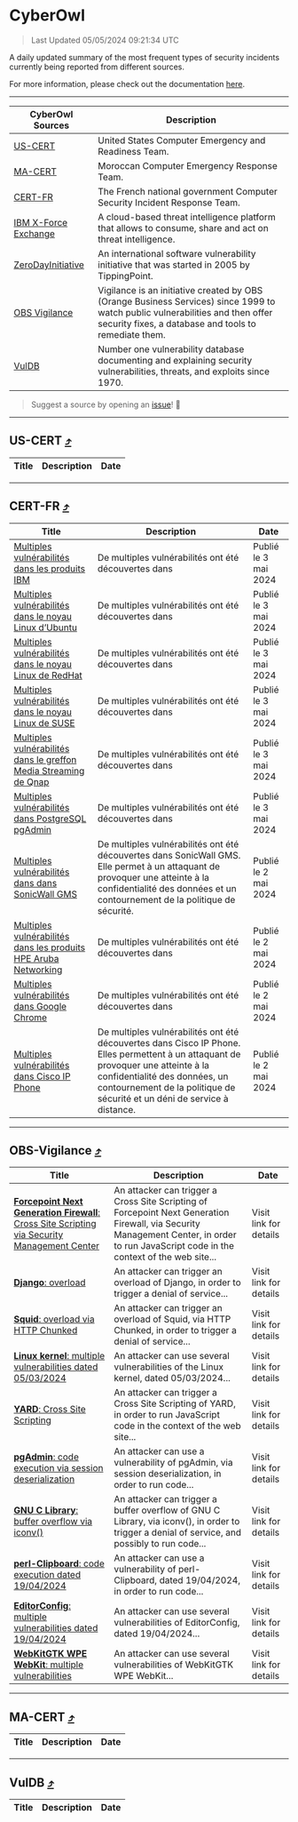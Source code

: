 
 <div id='top'></div>

# CyberOwl

 > Last Updated 05/05/2024 09:21:34 UTC
 
 A daily updated summary of the most frequent types of security incidents currently being reported from different sources.
 
 For more information, please check out the documentation [here](./docs/README.md).
 
 ---
 |CyberOwl Sources|Description|
 |---|---|
 |[US-CERT](#us-cert-arrow_heading_up)|United States Computer Emergency and Readiness Team.|
 |[MA-CERT](#ma-cert-arrow_heading_up)|Moroccan Computer Emergency Response Team.|
 |[CERT-FR](#cert-fr-arrow_heading_up)|The French national government Computer Security Incident Response Team.|
 |[IBM X-Force Exchange](#ibmcloud-arrow_heading_up)|A cloud-based threat intelligence platform that allows to consume, share and act on threat intelligence.|
 |[ZeroDayInitiative](#zerodayinitiative-arrow_heading_up)|An international software vulnerability initiative that was started in 2005 by TippingPoint.|
 |[OBS Vigilance](#obs-vigilance-arrow_heading_up)|Vigilance is an initiative created by OBS (Orange Business Services) since 1999 to watch public vulnerabilities and then offer security fixes, a database and tools to remediate them.|
 |[VulDB](#vuldb-arrow_heading_up)|Number one vulnerability database documenting and explaining security vulnerabilities, threats, and exploits since 1970.|
 
 > Suggest a source by opening an [issue](https://github.com/karimhabush/cyberowl/issues)! :raised_hands:
 ---

## US-CERT [:arrow_heading_up:](#cyberowl)

 |Title|Description|Date|
 |---|---|---|
 
 ---

## CERT-FR [:arrow_heading_up:](#cyberowl)

 |Title|Description|Date|
 |---|---|---|
 |[Multiples vulnérabilités dans les produits IBM](https://www.cert.ssi.gouv.fr/avis/CERTFR-2024-AVI-0366/)|De multiples vulnérabilités ont été découvertes dans |Publié le 3 mai 2024|
 |[Multiples vulnérabilités dans le noyau Linux d’Ubuntu](https://www.cert.ssi.gouv.fr/avis/CERTFR-2024-AVI-0365/)|De multiples vulnérabilités ont été découvertes dans |Publié le 3 mai 2024|
 |[Multiples vulnérabilités dans le noyau Linux de RedHat](https://www.cert.ssi.gouv.fr/avis/CERTFR-2024-AVI-0364/)|De multiples vulnérabilités ont été découvertes dans |Publié le 3 mai 2024|
 |[Multiples vulnérabilités dans le noyau Linux de SUSE](https://www.cert.ssi.gouv.fr/avis/CERTFR-2024-AVI-0363/)|De multiples vulnérabilités ont été découvertes dans |Publié le 3 mai 2024|
 |[Multiples vulnérabilités dans le greffon Media Streaming de Qnap](https://www.cert.ssi.gouv.fr/avis/CERTFR-2024-AVI-0362/)|De multiples vulnérabilités ont été découvertes dans|Publié le 3 mai 2024|
 |[Multiples vulnérabilités dans PostgreSQL pgAdmin](https://www.cert.ssi.gouv.fr/avis/CERTFR-2024-AVI-0361/)|De multiples vulnérabilités ont été découvertes dans |Publié le 3 mai 2024|
 |[Multiples vulnérabilités dans dans SonicWall GMS](https://www.cert.ssi.gouv.fr/avis/CERTFR-2024-AVI-0360/)|De multiples vulnérabilités ont été découvertes dans SonicWall GMS. Elle permet à un attaquant de provoquer une atteinte à la confidentialité des données et un contournement de la politique de sécurité.|Publié le 2 mai 2024|
 |[Multiples vulnérabilités dans les produits HPE Aruba Networking](https://www.cert.ssi.gouv.fr/avis/CERTFR-2024-AVI-0359/)|De multiples vulnérabilités ont été découvertes dans |Publié le 2 mai 2024|
 |[Multiples vulnérabilités dans Google Chrome](https://www.cert.ssi.gouv.fr/avis/CERTFR-2024-AVI-0358/)|De multiples vulnérabilités ont été découvertes dans |Publié le 2 mai 2024|
 |[Multiples vulnérabilités dans Cisco IP Phone](https://www.cert.ssi.gouv.fr/avis/CERTFR-2024-AVI-0357/)|De multiples vulnérabilités ont été découvertes dans Cisco IP Phone. Elles permettent à un attaquant de provoquer une atteinte à la confidentialité des données, un contournement de la politique de sécurité et un déni de service à distance.|Publié le 2 mai 2024|
 
 ---

## OBS-Vigilance [:arrow_heading_up:](#cyberowl)

 |Title|Description|Date|
 |---|---|---|
 |[<a href="https://vigilance.fr/vulnerability/Forcepoint-Next-Generation-Firewall-Cross-Site-Scripting-via-Security-Management-Center-43702" class="noirorange"><b>Forcepoint Next Generation Firewall</b>: Cross Site Scripting via Security Management Center</a>](https://vigilance.fr/vulnerability/Forcepoint-Next-Generation-Firewall-Cross-Site-Scripting-via-Security-Management-Center-43702)|An attacker can trigger a Cross Site Scripting of Forcepoint Next Generation Firewall, via Security Management Center, in order to run JavaScript code in the context of the web site...|Visit link for details|
 |[<a href="https://vigilance.fr/vulnerability/Django-overload-43701" class="noirorange"><b>Django</b>: overload</a>](https://vigilance.fr/vulnerability/Django-overload-43701)|An attacker can trigger an overload of Django, in order to trigger a denial of service...|Visit link for details|
 |[<a href="https://vigilance.fr/vulnerability/Squid-overload-via-HTTP-Chunked-43700" class="noirorange"><b>Squid</b>: overload via HTTP Chunked</a>](https://vigilance.fr/vulnerability/Squid-overload-via-HTTP-Chunked-43700)|An attacker can trigger an overload of Squid, via HTTP Chunked, in order to trigger a denial of service...|Visit link for details|
 |[<a href="https://vigilance.fr/vulnerability/Linux-kernel-multiple-vulnerabilities-dated-05-03-2024-43699" class="noirorange"><b>Linux kernel</b>: multiple vulnerabilities dated 05/03/2024</a>](https://vigilance.fr/vulnerability/Linux-kernel-multiple-vulnerabilities-dated-05-03-2024-43699)|An attacker can use several vulnerabilities of the Linux kernel, dated 05/03/2024...|Visit link for details|
 |[<a href="https://vigilance.fr/vulnerability/YARD-Cross-Site-Scripting-43698" class="noirorange"><b>YARD</b>: Cross Site Scripting</a>](https://vigilance.fr/vulnerability/YARD-Cross-Site-Scripting-43698)|An attacker can trigger a Cross Site Scripting of YARD, in order to run JavaScript code in the context of the web site...|Visit link for details|
 |[<a href="https://vigilance.fr/vulnerability/pgAdmin-code-execution-via-session-deserialization-44107" class="noirorange"><b>pgAdmin</b>: code execution via session deserialization</a>](https://vigilance.fr/vulnerability/pgAdmin-code-execution-via-session-deserialization-44107)|An attacker can use a vulnerability of pgAdmin, via session deserialization, in order to run code...|Visit link for details|
 |[<a href="https://vigilance.fr/vulnerability/GNU-C-Library-buffer-overflow-via-iconv-44106" class="noirorange"><b>GNU C Library</b>: buffer overflow via iconv()</a>](https://vigilance.fr/vulnerability/GNU-C-Library-buffer-overflow-via-iconv-44106)|An attacker can trigger a buffer overflow of GNU C Library, via iconv(), in order to trigger a denial of service, and possibly to run code...|Visit link for details|
 |[<a href="https://vigilance.fr/vulnerability/perl-Clipboard-code-execution-dated-19-04-2024-44104" class="noirorange"><b>perl-Clipboard</b>: code execution dated 19/04/2024</a>](https://vigilance.fr/vulnerability/perl-Clipboard-code-execution-dated-19-04-2024-44104)|An attacker can use a vulnerability of perl-Clipboard, dated 19/04/2024, in order to run code...|Visit link for details|
 |[<a href="https://vigilance.fr/vulnerability/EditorConfig-multiple-vulnerabilities-dated-19-04-2024-44103" class="noirorange"><b>EditorConfig</b>: multiple vulnerabilities dated 19/04/2024</a>](https://vigilance.fr/vulnerability/EditorConfig-multiple-vulnerabilities-dated-19-04-2024-44103)|An attacker can use several vulnerabilities of EditorConfig, dated 19/04/2024...|Visit link for details|
 |[<a href="https://vigilance.fr/vulnerability/WebKitGTK-WPE-WebKit-multiple-vulnerabilities-41934" class="noirorange"><b>WebKitGTK  WPE WebKit</b>: multiple vulnerabilities</a>](https://vigilance.fr/vulnerability/WebKitGTK-WPE-WebKit-multiple-vulnerabilities-41934)|An attacker can use several vulnerabilities of WebKitGTK  WPE WebKit...|Visit link for details|
 
 ---

## MA-CERT [:arrow_heading_up:](#cyberowl)

 |Title|Description|Date|
 |---|---|---|
 
 ---

## VulDB [:arrow_heading_up:](#cyberowl)

 |Title|Description|Date|
 |---|---|---|
 